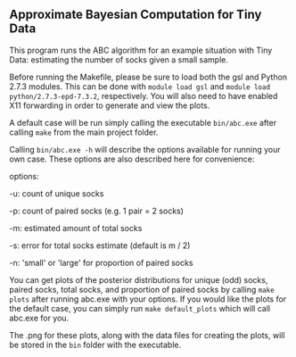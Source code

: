 ## Approximate Bayesian Computation for Tiny Data

This program runs the ABC algorithm for an example situation with Tiny Data: estimating the number of socks given a small sample. 

Before running the Makefile, please be sure to load both the gsl and 
Python 2.7.3 modules. This can be done with `module load gsl` and 
`module load python/2.7.3-epd-7.3.2`, respectively. You will also need to 
have enabled X11 forwarding in order to generate and view the plots.  

A default case will be run simply calling the executable `bin/abc.exe` after calling `make` from the main project folder.

Calling `bin/abc.exe -h` will describe the options available for running your own case. These options are also described here for convenience:

options:

-u: count of unique socks

-p: count of paired socks (e.g. 1 pair = 2 socks)

-m: estimated amount of total socks

-s: error for total socks estimate (default is m / 2)

-n: 'small' or 'large' for proportion of paired socks

You can get plots of the posterior distributions for unique (odd) socks, paired socks, total socks, and proportion of paired socks by calling `make plots` after running abc.exe with your options. If you would like the plots for the default case, you can simply run `make default_plots` which will call abc.exe for you.

The .png for these plots, along with the data files for creating the plots, 
will be stored in the `bin` folder with the executable. 
